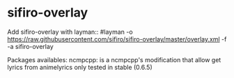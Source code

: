 # sifiro-overlay

Add sifiro-overlay with layman::
 #layman -o 
https://raw.githubusercontent.com/sifiro/sifiro-overlay/master/overlay.xml -f -a 
sifiro-overlay

Packages availables:
ncmpcpp: is a ncmpcpp's ‎modification that allow get lyrics from animelyrics
only tested in stable (0.6.5)
